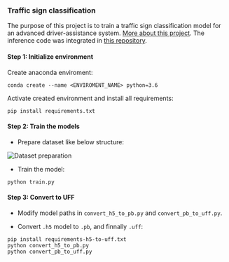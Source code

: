 ### Traffic sign classification

The purpose of this project is to train a traffic sign classification model for an advanced driver-assistance system. [More about this project](https://aicurious.io/posts/adas-jetson-nano-intro-and-hardware/). The inference code was integrated in [this repository](https://github.com/vietanhdev/car-smart-cam).

#### Step 1: Initialize environment

Create anaconda enviroment:

```conda create --name <ENVIROMENT_NAME> python=3.6```

Activate created environment and install all requirements:

```pip install requirements.txt```


#### Step 2: Train the models

- Prepare dataset like below structure:

![Dataset preparation](dataset-preparation.png)

- Train the model:

```
python train.py
```

#### Step 3: Convert to UFF

- Modify model paths in `convert_h5_to_pb.py` and `convert_pb_to_uff.py`.

- Convert `.h5` model to `.pb`, and finnally `.uff`: 

```
pip install requirements-h5-to-uff.txt
python convert_h5_to_pb.py
python convert_pb_to_uff.py
```